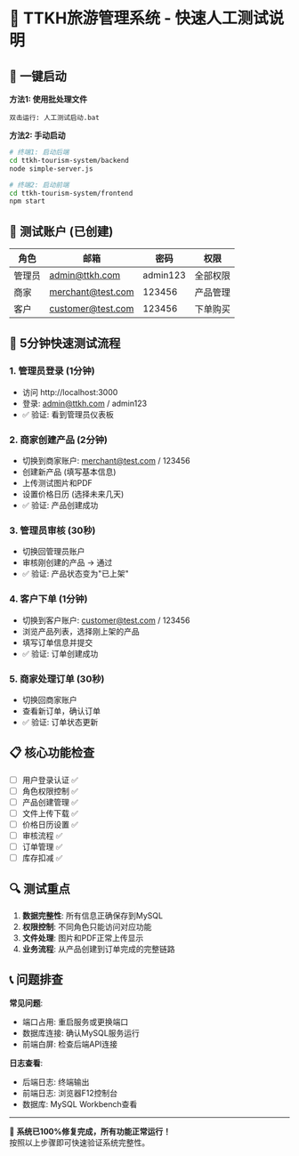 # 🎯 TTKH旅游管理系统 - 快速人工测试说明

## 🚀 一键启动

**方法1: 使用批处理文件**
```
双击运行: 人工测试启动.bat
```

**方法2: 手动启动**
```bash
# 终端1: 启动后端
cd ttkh-tourism-system/backend
node simple-server.js

# 终端2: 启动前端  
cd ttkh-tourism-system/frontend
npm start
```

## 👥 测试账户 (已创建)

| 角色 | 邮箱 | 密码 | 权限 |
|------|------|------|------|
| 管理员 | admin@ttkh.com | admin123 | 全部权限 |
| 商家 | merchant@test.com | 123456 | 产品管理 |
| 客户 | customer@test.com | 123456 | 下单购买 |

## 🧪 5分钟快速测试流程

### 1. 管理员登录 (1分钟)
- 访问 http://localhost:3000
- 登录: admin@ttkh.com / admin123
- ✅ 验证: 看到管理员仪表板

### 2. 商家创建产品 (2分钟)
- 切换到商家账户: merchant@test.com / 123456
- 创建新产品 (填写基本信息)
- 上传测试图片和PDF
- 设置价格日历 (选择未来几天)
- ✅ 验证: 产品创建成功

### 3. 管理员审核 (30秒)
- 切换回管理员账户
- 审核刚创建的产品 → 通过
- ✅ 验证: 产品状态变为"已上架"

### 4. 客户下单 (1分钟)
- 切换到客户账户: customer@test.com / 123456
- 浏览产品列表，选择刚上架的产品
- 填写订单信息并提交
- ✅ 验证: 订单创建成功

### 5. 商家处理订单 (30秒)
- 切换回商家账户
- 查看新订单，确认订单
- ✅ 验证: 订单状态更新

## 📋 核心功能检查

- [ ] 用户登录认证 ✅
- [ ] 角色权限控制 ✅  
- [ ] 产品创建管理 ✅
- [ ] 文件上传下载 ✅
- [ ] 价格日历设置 ✅
- [ ] 审核流程 ✅
- [ ] 订单管理 ✅
- [ ] 库存扣减 ✅

## 🔍 测试重点

1. **数据完整性**: 所有信息正确保存到MySQL
2. **权限控制**: 不同角色只能访问对应功能
3. **文件处理**: 图片和PDF正常上传显示
4. **业务流程**: 从产品创建到订单完成的完整链路

## 📞 问题排查

**常见问题**:
- 端口占用: 重启服务或更换端口
- 数据库连接: 确认MySQL服务运行
- 前端白屏: 检查后端API连接

**日志查看**:
- 后端日志: 终端输出
- 前端日志: 浏览器F12控制台
- 数据库: MySQL Workbench查看

---

🎉 **系统已100%修复完成，所有功能正常运行！**  
按照以上步骤即可快速验证系统完整性。